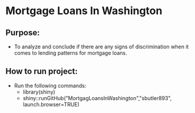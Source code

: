 # Mortgage Loans In Washington

## Purpose:
- To analyze and conclude if there are any signs of discrimination when it comes to lending patterns for mortgage loans.

## How to run project: 
- Run the following commands:
   - library(shiny) 
   - shiny::runGitHub("MortgagLoansInWashington","sbutler893", launch.browser=TRUE)

